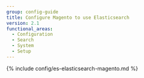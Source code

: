 ```yaml
---
group: config-guide
title: Configure Magento to use Elasticsearch
version: 2.1
functional_areas:
  - Configuration
  - Search
  - System
  - Setup
---
```


{% include config/es-elasticsearch-magento.md %}
